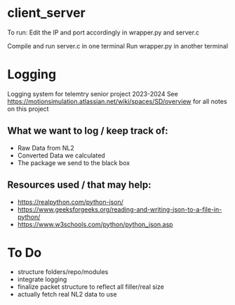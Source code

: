 # client_server
To run:
Edit the IP and port accordingly in wrapper.py and server.c

Compile and run server.c in one terminal
Run wrapper.py in another terminal


# Logging
Logging system for telemtry senior project 2023-2024
See https://motionsimulation.atlassian.net/wiki/spaces/SD/overview for all notes on this project


## What we want to log / keep track of:
- Raw Data from NL2
- Converted Data we calculated
- The package we send to the black box


## Resources used / that may help:
- https://realpython.com/python-json/
- https://www.geeksforgeeks.org/reading-and-writing-json-to-a-file-in-python/
- https://www.w3schools.com/python/python_json.asp

# To Do
- structure folders/repo/modules
- integrate logging
- finalize packet structure to reflect all filler/real size
- actually fetch real NL2 data to use

